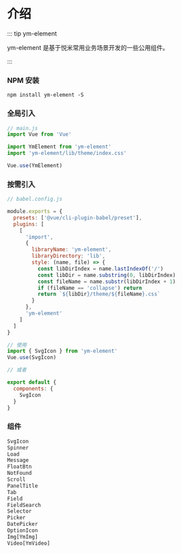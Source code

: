 <!--
 * @Description: 无
 * @Author: Sue
 * @Date: 2020-09-14 19:09:34
 * @LastEditors: Sue
 * @LastEditTime: 2020-10-14 13:46:50
-->

# 介绍

::: tip ym-element

ym-element 是基于悦米常用业务场景开发的一些公用组件。

:::

### NPM 安装

```
npm install ym-element -S
```

### 全局引入

```javascript
// main.js
import Vue from 'Vue'

import YmElement from 'ym-element'
import 'ym-element/lib/theme/index.css'

Vue.use(YmElement)
```

### 按需引入

```javascript
// babel.config.js

module.exports = {
  presets: ['@vue/cli-plugin-babel/preset'],
  plugins: [
    [
      'import',
      {
        libraryName: 'ym-element',
        libraryDirectory: 'lib',
        style: (name, file) => {
          const libDirIndex = name.lastIndexOf('/')
          const libDir = name.substring(0, libDirIndex)
          const fileName = name.substr(libDirIndex + 1)
          if (fileName == 'collapse') return
          return `${libDir}/theme/${fileName}.css`
        }
      },
      'ym-element'
    ]
  ]
}

// 使用
import { SvgIcon } from 'ym-element'
Vue.use(SvgIcon)

// 或者

export default {
  components: {
    SvgIcon
  }
}
```

### 组件

```javascript
SvgIcon
Spinner
Load
Message
FloatBtn
NotFound
Scroll
PanelTitle
Tab
Field
FieldSearch
Selector
Picker
DatePicker
OptionIcon
Img[YmImg]
Video[YmVideo]
```
